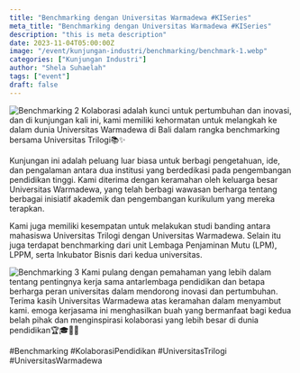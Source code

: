 ```yaml
---
title: "Benchmarking dengan Universitas Warmadewa #KISeries"
meta_title: "Benchmarking dengan Universitas Warmadewa #KISeries"
description: "this is meta description"
date: 2023-11-04T05:00:00Z
image: "/event/kunjungan-industri/benchmarking/benchmark-1.webp"
categories: ["Kunjungan Industri"]
author: "Shela Suhaelah"
tags: ["event"]
draft: false
---
```


![Benchmarking 2](/event/kunjungan-industri/benchmarking/benchmark-2.webp)
Kolaborasi adalah kunci untuk pertumbuhan dan inovasi, dan di kunjungan kali ini, kami memiliki kehormatan untuk melangkah ke dalam dunia Universitas Warmadewa di Bali dalam rangka benchmarking bersama Universitas Trilogi📚✨

Kunjungan ini adalah peluang luar biasa untuk berbagi pengetahuan, ide, dan pengalaman antara dua institusi yang berdedikasi pada pengembangan pendidikan tinggi. Kami diterima dengan keramahan oleh keluarga besar Universitas Warmadewa, yang telah berbagi wawasan berharga tentang berbagai inisiatif akademik dan pengembangan kurikulum yang mereka terapkan.

Kami juga memiliki kesempatan untuk melakukan studi banding antara mahasiswa Universitas Trilogi dengan Universitas Warmadewa. Selain itu juga terdapat benchmarking dari unit Lembaga Penjaminan Mutu (LPM), LPPM, serta Inkubator Bisnis dari kedua universitas.

![Benchmarking 3](/event/kunjungan-industri/benchmarking/benchmark-3.webp)
Kami pulang dengan pemahaman yang lebih dalam tentang pentingnya kerja sama antarlembaga pendidikan dan betapa berharga peran universitas dalam mendorong inovasi dan pertumbuhan. Terima kasih Universitas Warmadewa atas keramahan dalam menyambut kami. emoga kerjasama ini menghasilkan buah yang bermanfaat bagi kedua belah pihak dan menginspirasi kolaborasi yang lebih besar di dunia pendidikan🏆🎓🤝🏻

#Benchmarking #KolaborasiPendidikan #UniversitasTrilogi #UniversitasWarmadewa